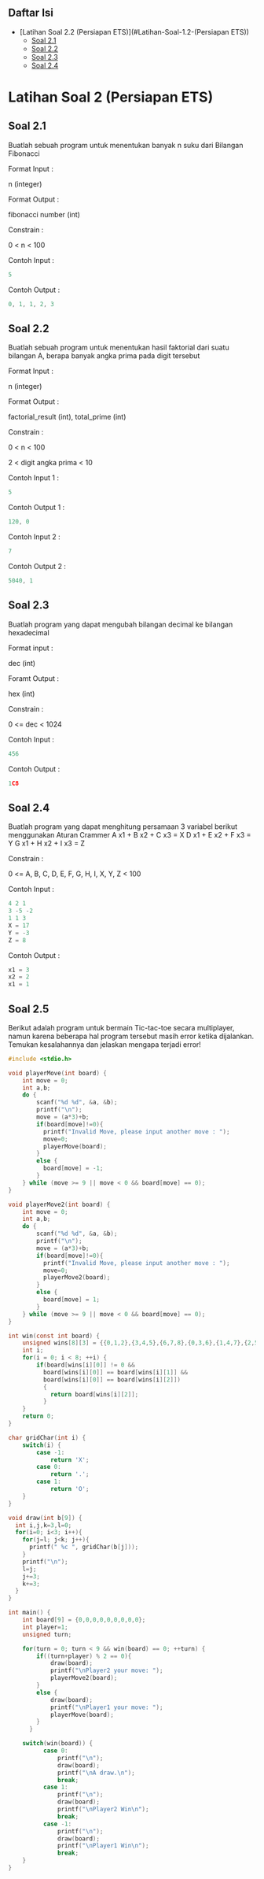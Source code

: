 ## Daftar Isi

- [Latihan Soal 2.2 (Persiapan ETS)](#Latihan-Soal-1.2-(Persiapan ETS))
    + [Soal 2.1](#Soal-1.2.1)
    + [Soal 2.2](#Soal-1.2.2)
    + [Soal 2.3](#Soal-1.2.3)
    + [Soal 2.4](#Soal-1.2.4)

# Latihan Soal 2 (Persiapan ETS)

## Soal 2.1

Buatlah sebuah program untuk menentukan banyak n suku dari Bilangan Fibonacci

Format Input :

n (integer)

Format Output :

fibonacci number (int)

Constrain :

0 < n < 100


Contoh Input :

```c
5
```

Contoh Output :

```c
0, 1, 1, 2, 3
```

## Soal 2.2

Buatlah sebuah program untuk menentukan hasil faktorial dari suatu bilangan A, berapa banyak angka prima pada digit tersebut


Format Input :

n (integer)

Format Output :

factorial_result (int), total_prime (int)


Constrain :

0 < n < 100

2 < digit angka prima < 10

Contoh Input 1 :

```c
5
```

Contoh Output 1 :

```c
120, 0
```

Contoh Input 2 :

```c
7
```

Contoh Output 2 :

```c
5040, 1
```

## Soal 2.3

Buatlah program yang dapat mengubah bilangan decimal ke bilangan hexadecimal


Format input :

dec (int)

Foramt Output :

hex (int)


Constrain :

0 <= dec < 1024


Contoh Input :

```c
456
```

Contoh Output :

```c
1C8
```

## Soal 2.4

Buatlah program yang dapat menghitung persamaan 3 variabel berikut menggunakan Aturan Crammer
A x1 + B x2 + C x3 = X
D x1 + E x2 + F x3 = Y
G x1 + H x2 + I x3 = Z


Constrain :

0 <= A, B, C, D, E, F, G, H, I, X, Y, Z < 100

Contoh Input :

```c
4 2 1
3 -5 -2
1 1 3
X = 17
Y = -3
Z = 8
```

Contoh Output :

```c
x1 = 3
x2 = 2
x1 = 1
```

## Soal 2.5

Berikut adalah program untuk bermain Tic-tac-toe secara multiplayer, namun karena beberapa hal program tersebut masih error ketika dijalankan. Temukan kesalahannya dan jelaskan mengapa terjadi error!

```c
#include <stdio.h>

void playerMove(int board) {
    int move = 0;
    int a,b;
    do {
        scanf("%d %d", &a, &b);
        printf("\n");
        move = (a*3)+b;
        if(board[move]!=0){
          printf("Invalid Move, please input another move : ");
          move=0;
          playerMove(board);
        }
        else {
          board[move] = -1;
        }
    } while (move >= 9 || move < 0 && board[move] == 0);
}

void playerMove2(int board) {
    int move = 0;
    int a,b;
    do {
        scanf("%d %d", &a, &b);
        printf("\n");
        move = (a*3)+b;
        if(board[move]!=0){
          printf("Invalid Move, please input another move : ");
          move=0;
          playerMove2(board);
        }
        else {
          board[move] = 1;
        }
    } while (move >= 9 || move < 0 && board[move] == 0);
}

int win(const int board) {
    unsigned wins[8][3] = {{0,1,2},{3,4,5},{6,7,8},{0,3,6},{1,4,7},{2,5,8},{0,4,8},{2,4,6}};
    int i;
    for(i = 0; i < 8; ++i) {
        if(board[wins[i][0]] != 0 &&
          board[wins[i][0]] == board[wins[i][1]] &&
          board[wins[i][0]] == board[wins[i][2]])
          {
            return board[wins[i][2]];
          }
    }
    return 0;
}

char gridChar(int i) {
    switch(i) {
        case -1:
            return 'X';
        case 0:
            return '.';
        case 1:
            return 'O';
    }
}

void draw(int b[9]) {
  int i,j,k=3,l=0;
  for(i=0; i<3; i++){
    for(j=l; j<k; j++){
      printf(" %c ", gridChar(b[j]));
    } 
    printf("\n");
    l=j;
    j+=3;
    k+=3;
  }
}

int main() {
    int board[9] = {0,0,0,0,0,0,0,0,0};
    int player=1;
    unsigned turn;

    for(turn = 0; turn < 9 && win(board) == 0; ++turn) {
        if((turn+player) % 2 == 0){
            draw(board);
            printf("\nPlayer2 your move: ");
            playerMove2(board);
        }
        else {
            draw(board);
            printf("\nPlayer1 your move: ");
            playerMove(board);
        }
      }

    switch(win(board)) {
          case 0:
              printf("\n");
              draw(board);
              printf("\nA draw.\n");
              break;
          case 1:
              printf("\n");
              draw(board);
              printf("\nPlayer2 Win\n");
              break;
          case -1:
              printf("\n");
              draw(board);
              printf("\nPlayer1 Win\n");
              break;
    }
}
```